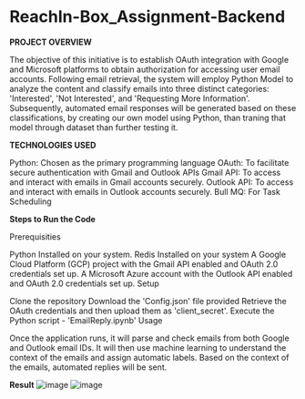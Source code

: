# ReachIn-Box_Assignment-Backend
**PROJECT OVERVIEW**

The objective of this initiative is to establish OAuth integration with Google and Microsoft platforms to obtain authorization for accessing user email accounts. Following email retrieval, the system will employ Python Model to analyze the content and classify emails into three distinct categories: 'Interested', 'Not Interested', and 'Requesting More Information'. Subsequently, automated email responses will be generated based on these classifications, by creating our own model using Python, than traning that model through dataset than further testing it.

**TECHNOLOGIES USED**

Python: Chosen as the primary programming language
OAuth: To facilitate secure authentication with Gmail and Outlook APIs
Gmail API: To access and interact with emails in Gmail accounts securely.
Outlook API: To access and interact with emails in Outlook accounts securely.
Bull MQ: For Task Scheduling

**Steps to Run the Code**

Prerequisities

Python Installed on your system.
Redis Installed on your system
A Google Cloud Platform (GCP) project with the Gmail API enabled and OAuth 2.0 credentials set up.
A Microsoft Azure account with the Outlook API enabled and OAuth 2.0 credentials set up.
Setup

Clone the repository
Download the 'Config.json' file provided
Retrieve the OAuth credentials and then upload them as 'client_secret'.
Execute the Python script - 'EmailReply.ipynb'
Usage

Once the application runs, it will parse and check emails from both Google and Outlook email IDs.
It will then use machine learning to understand the context of the emails and assign automatic labels.
Based on the context of the emails, automated replies will be sent.

**Result**
![image](https://github.com/PRATISTHASARSWAT/ReachIn-Box_Assignment-Backend--/assets/78549697/a42654a7-0665-4a47-8197-7d3e2ee22d8c)
![image](https://github.com/PRATISTHASARSWAT/ReachIn-Box_Assignment-Backend--/assets/78549697/41d8e253-5c40-4add-bc11-bc210850bda6)


